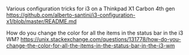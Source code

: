 Various configuration tricks for i3 on a Thinkpad X1 Carbon 4th gen
https://github.com/alberto-santini/i3-configuration-x1/blob/master/README.md

How do you change the color for all the items in the status bar in the i3 WM?
https://unix.stackexchange.com/questions/131778/how-do-you-change-the-color-for-all-the-items-in-the-status-bar-in-the-i3-wm



